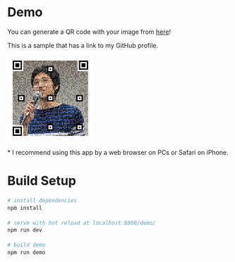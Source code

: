 # Demo

You can generate a QR code with your image from [here](https://schwalbe10-qrgenerator.herokuapp.com/)!

This is a sample that has a link to my GitHub profile.

![sample](./sample.png)

\* I recommend using this app by a web browser on PCs or Safari on iPhone.

# Build Setup
```bash
# install dependencies
npm install

# serve with hot reload at localhost:8080/demo/
npm run dev

# build demo
npm run demo
```
